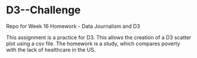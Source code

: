 # D3--Challenge
Repo for Week 16 Homework - Data Journalism and D3

This assignment is a practice for D3. This allows the creation of a D3 scatter plot using a csv file. The homework is a study, which compares poverty with the lack of healthcare in the US.
